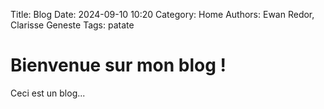 Title: Blog
Date: 2024-09-10 10:20
Category: Home
Authors: Ewan Redor, Clarisse Geneste
Tags: patate

# Bienvenue sur mon blog !

Ceci est un blog...
